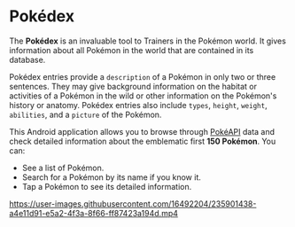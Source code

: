 # Pokédex

The **Pokédex** is an invaluable tool to Trainers in the Pokémon world. It gives information about all Pokémon in the world that are contained in its database.

Pokédex entries provide a `description` of a Pokémon in only two or three sentences. They may give background information on the habitat or activities of a Pokémon in the wild or other information on the Pokémon's history or anatomy. Pokédex entries also include `types`, `height`, `weight`, `abilities`, and a `picture` of the Pokémon. 

This Android application allows you to browse through [PokéAPI](https://pokeapi.co/) data and check detailed information about the emblematic first **150 Pokémon**. You can:

- See a list of Pokémon.
- Search for a Pokémon by its name if you know it.
- Tap a Pokémon to see its detailed information.

https://user-images.githubusercontent.com/16492204/235901438-a4e11d91-e5a2-4f3a-8f66-ff87423a194d.mp4
